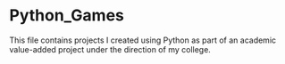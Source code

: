 # Python_Games
This file contains projects I created using Python as part of an academic value-added project under the direction of my college.
